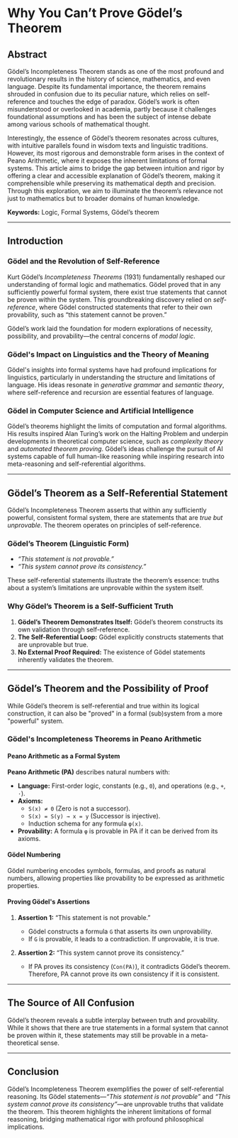 # Why You Can’t Prove Gödel’s Theorem

## Abstract

Gödel’s Incompleteness Theorem stands as one of the most profound and revolutionary results in the history of science, mathematics, and even language. Despite its fundamental importance, the theorem remains shrouded in confusion due to its peculiar nature, which relies on self-reference and touches the edge of paradox. Gödel’s work is often misunderstood or overlooked in academia, partly because it challenges foundational assumptions and has been the subject of intense debate among various schools of mathematical thought.

Interestingly, the essence of Gödel’s theorem resonates across cultures, with intuitive parallels found in wisdom texts and linguistic traditions. However, its most rigorous and demonstrable form arises in the context of Peano Arithmetic, where it exposes the inherent limitations of formal systems. This article aims to bridge the gap between intuition and rigor by offering a clear and accessible explanation of Gödel’s theorem, making it comprehensible while preserving its mathematical depth and precision. Through this exploration, we aim to illuminate the theorem’s relevance not just to mathematics but to broader domains of human knowledge.

**Keywords:** Logic, Formal Systems, Gödel’s theorem

---

## Introduction

### Gödel and the Revolution of Self-Reference

Kurt Gödel’s *Incompleteness Theorems* (1931) fundamentally reshaped our understanding of formal logic and mathematics. Gödel proved that in any sufficiently powerful formal system, there exist true statements that cannot be proven within the system. This groundbreaking discovery relied on *self-reference*, where Gödel constructed statements that refer to their own provability, such as “this statement cannot be proven.”

Gödel’s work laid the foundation for modern explorations of necessity, possibility, and provability—the central concerns of *modal logic*.

### Gödel's Impact on Linguistics and the Theory of Meaning

Gödel's insights into formal systems have had profound implications for linguistics, particularly in understanding the structure and limitations of language. His ideas resonate in *generative grammar* and *semantic theory*, where self-reference and recursion are essential features of language.

### Gödel in Computer Science and Artificial Intelligence

Gödel’s theorems highlight the limits of computation and formal algorithms. His results inspired Alan Turing’s work on the Halting Problem and underpin developments in theoretical computer science, such as *complexity theory* and *automated theorem proving*. Gödel’s ideas challenge the pursuit of AI systems capable of full human-like reasoning while inspiring research into meta-reasoning and self-referential algorithms.

---

## Gödel’s Theorem as a Self-Referential Statement

Gödel’s Incompleteness Theorem asserts that within any sufficiently powerful, consistent formal system, there are statements that are *true but unprovable*. The theorem operates on principles of self-reference.

### Gödel’s Theorem (Linguistic Form)

- *“This statement is not provable.”*
- *“This system cannot prove its consistency.”*

These self-referential statements illustrate the theorem’s essence: truths about a system’s limitations are unprovable within the system itself.

### Why Gödel’s Theorem is a Self-Sufficient Truth

1. **Gödel’s Theorem Demonstrates Itself:** Gödel’s theorem constructs its own validation through self-reference.
2. **The Self-Referential Loop:** Gödel explicitly constructs statements that are unprovable but true.
3. **No External Proof Required:** The existence of Gödel statements inherently validates the theorem.

---

## Gödel’s Theorem and the Possibility of Proof

While Gödel’s theorem is self-referential and true within its logical construction, it can also be "proved" in a formal (sub)system from a more "powerful" system.

### Gödel's Incompleteness Theorems in Peano Arithmetic

#### Peano Arithmetic as a Formal System

**Peano Arithmetic (PA)** describes natural numbers with:

- **Language:** First-order logic, constants (e.g., `0`), and operations (e.g., `+`, `·`).
- **Axioms:**
  - `S(x) ≠ 0` (Zero is not a successor).
  - `S(x) = S(y) → x = y` (Successor is injective).
  - Induction schema for any formula `φ(x)`.
- **Provability:** A formula `φ` is provable in PA if it can be derived from its axioms.

#### Gödel Numbering

Gödel numbering encodes symbols, formulas, and proofs as natural numbers, allowing properties like provability to be expressed as arithmetic properties.

#### Proving Gödel's Assertions

1. **Assertion 1:** “This statement is not provable.”
   - Gödel constructs a formula `G` that asserts its own unprovability.
   - If `G` is provable, it leads to a contradiction. If unprovable, it is true.

2. **Assertion 2:** “This system cannot prove its consistency.”
   - If PA proves its consistency (`Con(PA)`), it contradicts Gödel’s theorem. Therefore, PA cannot prove its own consistency if it is consistent.

---

## The Source of All Confusion

Gödel’s theorem reveals a subtle interplay between truth and provability. While it shows that there are true statements in a formal system that cannot be proven within it, these statements may still be provable in a meta-theoretical sense.

---

## Conclusion

Gödel’s Incompleteness Theorem exemplifies the power of self-referential reasoning. Its Gödel statements—*“This statement is not provable”* and *“This system cannot prove its consistency”*—are unprovable truths that validate the theorem. This theorem highlights the inherent limitations of formal reasoning, bridging mathematical rigor with profound philosophical implications.

